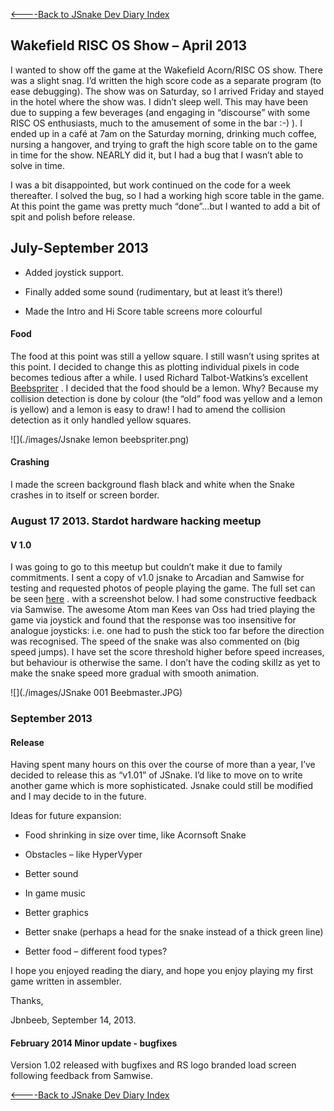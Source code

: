 [&lt;----Back to JSnake Dev Diary Index](JSnakeDevDiary "wikilink")

## Wakefield RISC OS Show – April 2013

I wanted to show off the game at the Wakefield Acorn/RISC OS show. There was a slight snag. I’d written the high score code as a separate program (to ease debugging). The show was on Saturday, so I arrived Friday and stayed in the hotel where the show was. I didn’t sleep well. This may have been due to supping a few beverages (and engaging in “discourse” with some RISC OS enthusiasts, much to the amusement of some in the bar :-) ). I ended up in a café at 7am on the Saturday morning, drinking much coffee, nursing a hangover, and trying to graft the high score table on to the game in time for the show. NEARLY did it, but I had a bug that I wasn’t able to solve in time.

I was a bit disappointed, but work continued on the code for a week thereafter. I solved the bug, so I had a working high score table in the game. At this point the game was pretty much “done”…but I wanted to add a bit of spit and polish before release.

## July-September 2013

-   Added joystick support.
-   Finally added some sound (rudimentary, but at least it’s there!)
-   Made the Intro and Hi Score table screens more colourful

#### Food

The food at this point was still a yellow square. I still wasn’t using sprites at this point. I decided to change this as plotting individual pixels in code becomes tedious after a while. I used Richard Talbot-Watkins’s excellent [Beebspriter](http://www.retrosoftware.co.uk/beebspriter) . I decided that the food should be a lemon. Why? Because my collision detection is done by colour (the “old” food was yellow and a lemon is yellow) and a lemon is easy to draw! I had to amend the collision detection as it only handled yellow squares.

![](./images/Jsnake lemon beebspriter.png)

#### Crashing

I made the screen background flash black and white when the Snake crashes in to itself or screen border.

### August 17 2013. Stardot hardware hacking meetup

#### V 1.0

I was going to go to this meetup but couldn’t make it due to family commitments. I sent a copy of v1.0 jsnake to Arcadian and Samwise for testing and requested photos of people playing the game. The full set can be seen [here](http://www.retrosoftware.co.uk/forum/viewtopic.php?f=94&t=844&sid=5ba3a71754f4e51b01ae2c4fe261e344) . with a screenshot below. I had some constructive feedback via Samwise. The awesome Atom man Kees van Oss had tried playing the game via joystick and found that the response was too insensitive for analogue joysticks: i.e. one had to push the stick too far before the direction was recognised. The speed of the snake was also commented on (big speed jumps). I have set the score threshold higher before speed increases, but behaviour is otherwise the same. I don’t have the coding skillz as yet to make the snake speed more gradual with smooth animation.

![](./images/JSnake 001 Beebmaster.JPG)

### September 2013

#### Release

Having spent many hours on this over the course of more than a year, I’ve decided to release this as “v1.01” of JSnake. I’d like to move on to write another game which is more sophisticated. Jsnake could still be modified and I may decide to in the future.

Ideas for future expansion:

-   Food shrinking in size over time, like Acornsoft Snake
-   Obstacles – like HyperVyper
-   Better sound
-   In game music
-   Better graphics
-   Better snake (perhaps a head for the snake instead of a thick green line)
-   Better food – different food types?

I hope you enjoyed reading the diary, and hope you enjoy playing my first game written in assembler.

Thanks,

Jbnbeeb, September 14, 2013.

#### February 2014 Minor update - bugfixes

Version 1.02 released with bugfixes and RS logo branded load screen following feedback from Samwise.

[&lt;----Back to JSnake Dev Diary Index](JSnakeDevDiary "wikilink")
